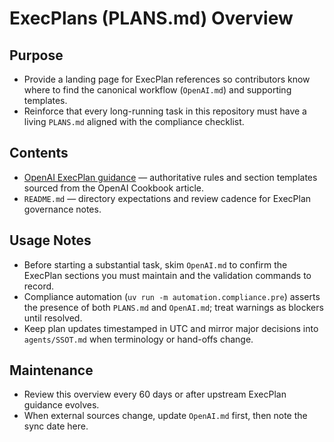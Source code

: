 # ExecPlans (PLANS.md) Overview

## Purpose
- Provide a landing page for ExecPlan references so contributors know where to find the canonical workflow (`OpenAI.md`) and supporting templates.
- Reinforce that every long-running task in this repository must have a living `PLANS.md` aligned with the compliance checklist.

## Contents
- [OpenAI ExecPlan guidance](OpenAI.md) — authoritative rules and section templates sourced from the OpenAI Cookbook article.
- `README.md` — directory expectations and review cadence for ExecPlan governance notes.

## Usage Notes
- Before starting a substantial task, skim `OpenAI.md` to confirm the ExecPlan sections you must maintain and the validation commands to record.
- Compliance automation (`uv run -m automation.compliance.pre`) asserts the presence of both `PLANS.md` and `OpenAI.md`; treat warnings as blockers until resolved.
- Keep plan updates timestamped in UTC and mirror major decisions into `agents/SSOT.md` when terminology or hand-offs change.

## Maintenance
- Review this overview every 60 days or after upstream ExecPlan guidance evolves.
- When external sources change, update `OpenAI.md` first, then note the sync date here.
